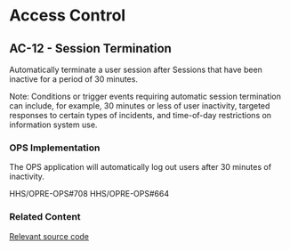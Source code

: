 # Access Control
## AC-12 - Session Termination

Automatically terminate a user session after Sessions that have been inactive for a period of 30 minutes.

Note: Conditions or trigger events requiring automatic session termination can include, for example, 30 minutes or less of user inactivity, targeted responses to certain types of incidents, and time-of-day restrictions on information system use.

### OPS Implementation

The OPS application will automatically log out users after 30 minutes of inactivity.

HHS/OPRE-OPS#708
HHS/OPRE-OPS#664

### Related Content

[Relevant source code](https://github.com/HHS/OPRE-OPS/blob/main/backend/ops_api/ops/environment/default_settings.py)
